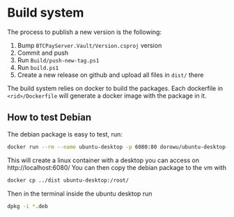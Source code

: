 # Build system

The process to publish a new version is the following:
1. Bump `BTCPayServer.Vault/Version.csproj` version
2. Commit and push
2. Run `Build/push-new-tag.ps1`
3. Run `build.ps1`
4. Create a new release on github and upload all files in `dist/` there

The build system relies on docker to build the packages. 
Each dockerfile in `<rid>/Dockerfile` will generate a docker image with the package in it.

## How to test Debian

The debian package is easy to test, run:

```bash
docker run --rm --name ubuntu-desktop -p 6080:80 dorowu/ubuntu-desktop-lxde-vnc
```

This will create a linux container with a desktop you can access on http://localhost:6080/
You can then copy the debian package to the vm with

```bash
docker cp ../dist ubuntu-desktop:/root/
```

Then in the terminal inside the ubuntu desktop run

```bash
dpkg -i *.deb
```

